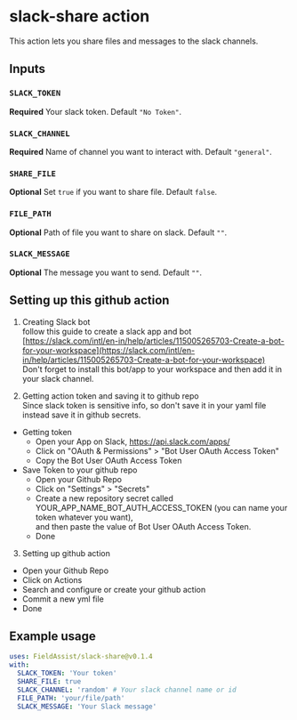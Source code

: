 # slack-share action

This action lets you share files and messages to the slack channels.
## Inputs

### `SLACK_TOKEN`

**Required** Your slack token. Default `"No Token"`.
### `SLACK_CHANNEL`

**Required** Name of channel you want to interact with. Default `"general"`.

### `SHARE_FILE`

**Optional** Set `true` if you want to share file. Default `false`.

### `FILE_PATH`

**Optional** Path of file you want to share on slack. Default `""`.

### `SLACK_MESSAGE`

**Optional** The message you want to send. Default `""`.


## Setting up this github action
1. Creating Slack bot<br>
    follow this guide to create a slack app and bot <br>
    [https://slack.com/intl/en-in/help/articles/115005265703-Create-a-bot-for-your-workspace](https://slack.com/intl/en-in/help/articles/115005265703-Create-a-bot-for-your-workspace)
    <br>
    Don't forget to install this bot/app to your workspace and then add it in your slack channel.

2. Getting action token and saving it to github repo<br>
Since slack token is sensitive info, so don't save it in your yaml file instead save it in github secrets.
  - Getting token
    - Open your App on Slack, https://api.slack.com/apps/
    - Click on "OAuth & Permissions" > "Bot User OAuth Access Token"
    - Copy the Bot User OAuth Access Token
  - Save Token to your github repo
    - Open your Github Repo
    - Click on "Settings" > "Secrets"
    - Create a new repository secret called YOUR_APP_NAME_BOT_AUTH_ACCESS_TOKEN (you can name your token whatever you want),<br>and then paste the value of Bot User OAuth Access Token.
    - Done
3. Setting up github action
 - Open your Github Repo
 - Click on Actions
 - Search and configure or create your github action
 - Commit a new yml file
 - Done

## Example usage
```yml
uses: FieldAssist/slack-share@v0.1.4
with:
  SLACK_TOKEN: 'Your token'
  SHARE_FILE: true
  SLACK_CHANNEL: 'random' # Your slack channel name or id
  FILE_PATH: 'your/file/path'
  SLACK_MESSAGE: 'Your Slack message'
```